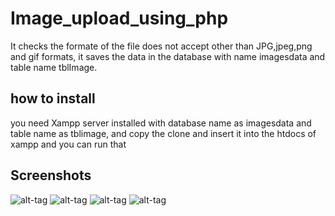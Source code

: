 # Image_upload_using_php

It checks the formate of the file does not accept other than JPG,jpeg,png and gif formats, it saves the data in the database with name 
imagesdata and table name tblImage. 

## how to install
you need Xampp server installed with database name as imagesdata and table name as tblimage, and copy the clone and insert it into the 
htdocs of xampp and you can run that


## Screenshots

![alt-tag](https://user-images.githubusercontent.com/22345839/37863358-eb61eec8-2f82-11e8-92e0-6d7e1c59685e.png)
![alt-tag](https://user-images.githubusercontent.com/22345839/37863359-ebbf47a8-2f82-11e8-9e15-a0d92ad88d2f.png)
![alt-tag](https://user-images.githubusercontent.com/22345839/37863356-ea9fb772-2f82-11e8-9767-3f874b561e1a.png)
![alt-tag](https://user-images.githubusercontent.com/22345839/37863357-eb067142-2f82-11e8-9f72-fd00b2afddd6.png)
